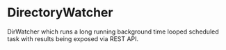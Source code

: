 # DirectoryWatcher
 DirWatcher which runs a long running background time looped scheduled task with results being exposed via REST API.
